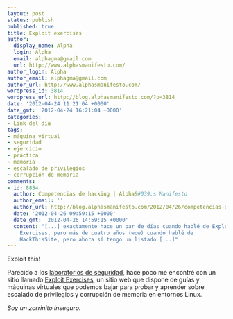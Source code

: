 ```yaml
---
layout: post
status: publish
published: true
title: Exploit exercises
author:
  display_name: Alpha
  login: Alpha
  email: alphagma@gmail.com
  url: http://www.alphasmanifesto.com/
author_login: Alpha
author_email: alphagma@gmail.com
author_url: http://www.alphasmanifesto.com/
wordpress_id: 3814
wordpress_url: http://blog.alphasmanifesto.com/?p=3814
date: '2012-04-24 11:21:04 +0000'
date_gmt: '2012-04-24 16:21:04 +0000'
categories:
- Link del día
tags:
- máquina virtual
- seguridad
- ejercicio
- práctica
- memoria
- escalado de privilegios
- corrupción de memoria
comments:
- id: 8854
  author: Competencias de hacking | Alpha&#039;s Manifesto
  author_email: ''
  author_url: http://blog.alphasmanifesto.com/2012/04/26/competencias-de-hacking/
  date: '2012-04-26 09:59:15 +0000'
  date_gmt: '2012-04-26 14:59:15 +0000'
  content: "[...] exactamente hace un par de días cuando hablé de Explot
    Exercises, pero más de cuatro años (wow) cuando hablé de
    HackThisSite, pero ahora sí tengo un listado [...]"
---
```

Exploit this!


Parecido a los <a href="https://blog.alphasmanifesto.com/2010/06/29/link-del-dia-laboratorio-de-seguridad/">laboratorios de seguridad</a>, hace poco me encontré con un sitio llamado <a href="http://exploit-exercises.com/">Exploit Exercises</a>, un sitio web que dispone de guías y máquinas virtuales que podemos bajar para probar y aprender sobre escalado de privilegios y corrupción de memoria en entornos Linux.

_Soy un zorrinito inseguro._
